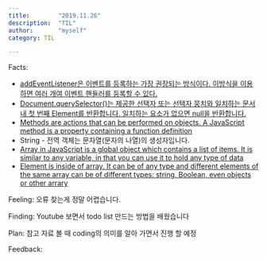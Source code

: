 ```yaml
---
title:        "2019.11.26"
description:  "TIL"
author:       "myself"
category: TIL

---
```


Facts:
- [addEventListener은 이벤트를 등록하는 가장 권장되는 방식이다. 이방식을 이용하면 여러 개여 이벤트 핸들러를 등록할 수 있다.](https://opentutorials.org/course/1375/6761)
- [Document.querySelector()는 제공한 선택자 또는 선택자 뭉치와 일치하는 문서 내 첫 번째 Element를 반환합니다. 일치하는 요소가 없으면 null을 반환합니다.](https://developer.mozilla.org/ko/docs/Web/API/Document/querySelector)
- [Methods are actions that can be performed on objects. A JavaScript method is a property containing a function definition](https://www.w3schools.com/js/js_object_methods.asp)
- String - 전역 객체는 문자열(문자의 나열)의 생성자입니다.
- [Array in JavaScript is a global object which contains a list of items. It is similar to any variable, in that you can use it to hold any type of data](https://hackernoon.com/work-with-javascript-arrays-like-a-boss-97207a042e42)
- [Element is inside of array. It can be of any type and different elements of the same array can be of different types: string, Boolean, even objects or other arrary](https://hackernoon.com/work-with-javascript-arrays-like-a-boss-97207a042e42)

Feeling: 오류 찾는게 정말 어렵습니다.

Finding: Youtube 보면서 todo list 만드는 방법을 배웠습니다

Plan: 참고 자료 볼 때 coding의 의미를 알아 가면서 진행 할 예정

Feedback:
